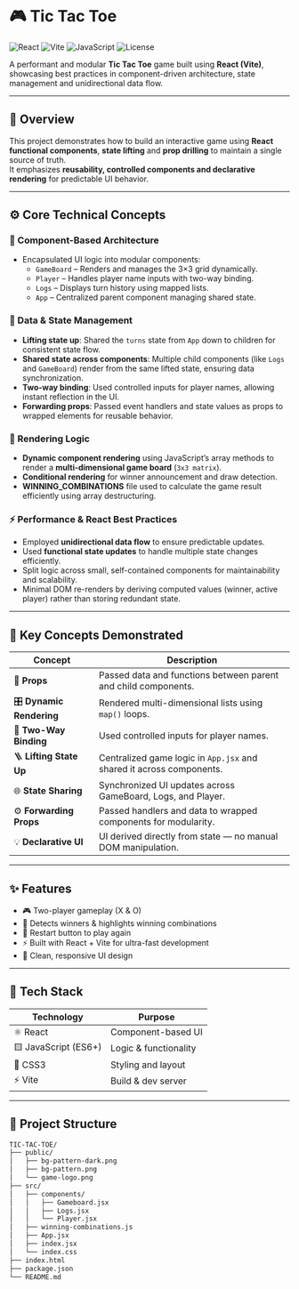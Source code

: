 # 🎮 Tic Tac Toe

![React](https://img.shields.io/badge/React-20232A?style=for-the-badge&logo=react&logoColor=61DAFB)
![Vite](https://img.shields.io/badge/Vite-646CFF?style=for-the-badge&logo=vite&logoColor=white)
![JavaScript](https://img.shields.io/badge/JavaScript-323330?style=for-the-badge&logo=javascript&logoColor=F7DF1E)
![License](https://img.shields.io/badge/license-MIT-green?style=for-the-badge)

A performant and modular **Tic Tac Toe** game built using **React (Vite)**, showcasing best practices in component-driven architecture, state management and unidirectional data flow.

---

## 🚀 Overview

This project demonstrates how to build an interactive game using **React functional components**, **state lifting** and **prop drilling** to maintain a single source of truth.  
It emphasizes **reusability, controlled components and declarative rendering** for predictable UI behavior.

---

## ⚙️ Core Technical Concepts

### 🧩 Component-Based Architecture
- Encapsulated UI logic into modular components:
  - `GameBoard` – Renders and manages the 3×3 grid dynamically.  
  - `Player` – Handles player name inputs with two-way binding.  
  - `Logs` – Displays turn history using mapped lists.  
  - `App` – Centralized parent component managing shared state.

### 🔄 Data & State Management
- **Lifting state up**: Shared the `turns` state from `App` down to children for consistent state flow.  
- **Shared state across components**: Multiple child components (like `Logs` and `GameBoard`) render from the same lifted state, ensuring data synchronization.  
- **Two-way binding**: Used controlled inputs for player names, allowing instant reflection in the UI.  
- **Forwarding props**: Passed event handlers and state values as props to wrapped elements for reusable behavior.  

### 🧮 Rendering Logic
- **Dynamic component rendering** using JavaScript’s array methods to render a **multi-dimensional game board** (`3x3 matrix`).  
- **Conditional rendering** for winner announcement and draw detection.  
- **WINNING_COMBINATIONS** file used to calculate the game result efficiently using array destructuring.

### ⚡ Performance & React Best Practices
- Employed **unidirectional data flow** to ensure predictable updates.  
- Used **functional state updates** to handle multiple state changes efficiently.  
- Split logic across small, self-contained components for maintainability and scalability.  
- Minimal DOM re-renders by deriving computed values (winner, active player) rather than storing redundant state.

---

## 🧠 Key Concepts Demonstrated

| Concept | Description |
|----------|--------------|
| 🧱 **Props** | Passed data and functions between parent and child components. |
| 🎛 **Dynamic Rendering** | Rendered multi-dimensional lists using `map()` loops. |
| 🔁 **Two-Way Binding** | Used controlled inputs for player names. |
| 🪜 **Lifting State Up** | Centralized game logic in `App.jsx` and shared it across components. |
| 🌐 **State Sharing** | Synchronized UI updates across GameBoard, Logs, and Player. |
| ⚙️ **Forwarding Props** | Passed handlers and data to wrapped components for modularity. |
| 💡 **Declarative UI** | UI derived directly from state — no manual DOM manipulation. |

---

## ✨ Features

- 🎮 Two-player gameplay (X & O)
- 🧠 Detects winners & highlights winning combinations
- 🔁 Restart button to play again
- ⚡ Built with React + Vite for ultra-fast development
- 💅 Clean, responsive UI design

---

## 🧩 Tech Stack

| Technology | Purpose |
|-------------|----------|
| ⚛️ React | Component-based UI |
| 🟨 JavaScript (ES6+) | Logic & functionality |
| 🎨 CSS3 | Styling and layout |
| ⚡ Vite | Build & dev server |

---

## 📁 Project Structure

```bash
TIC-TAC-TOE/
├── public/
│   ├── bg-pattern-dark.png
│   ├── bg-pattern.png
│   └── game-logo.png
├── src/
│   ├── components/
│   │   ├── Gameboard.jsx
│   │   ├── Logs.jsx
│   │   └── Player.jsx
│   ├── winning-combinations.js
│   ├── App.jsx
│   ├── index.jsx
│   └── index.css
├── index.html
├── package.json
└── README.md

